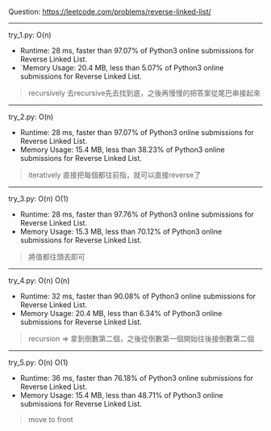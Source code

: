 Question: https://leetcode.com/problems/reverse-linked-list/

---

try_1.py: O(n)

* Runtime: 28 ms, faster than 97.07% of Python3 online submissions for Reverse Linked List.
* `Memory Usage: 20.4 MB, less than 5.07% of Python3 online submissions for Reverse Linked List.

> recursively
> 去recursive先去找到底，之後再慢慢的把答案從尾巴串接起來

---

try_2.py: O(n)

* Runtime: 28 ms, faster than 97.07% of Python3 online submissions for Reverse Linked List.
* Memory Usage: 15.4 MB, less than 38.23% of Python3 online submissions for Reverse Linked List.

> iteratively
> 直接把每個都往前指，就可以直接reverse了

---

try_3.py: O(n) O(1)

* Runtime: 28 ms, faster than 97.76% of Python3 online submissions for Reverse Linked List.
* Memory Usage: 15.3 MB, less than 70.12% of Python3 online submissions for Reverse Linked List.

> 將值都往頭丟即可

---

try_4.py: O(n) O(n)

* Runtime: 32 ms, faster than 90.08% of Python3 online submissions for Reverse Linked List.
* Memory Usage: 20.4 MB, less than 6.34% of Python3 online submissions for Reverse Linked List.

> recursion => 拿到倒數第二個，之後從倒數第一個開始往後接倒數第二個

---

try_5.py: O(n) O(1)

* Runtime: 36 ms, faster than 76.18% of Python3 online submissions for Reverse Linked List.
* Memory Usage: 15.4 MB, less than 48.71% of Python3 online submissions for Reverse Linked List.

> move to front
